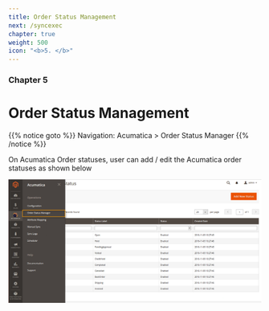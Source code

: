 ```yaml
---
title: Order Status Management
next: /syncexec
chapter: true
weight: 500
icon: "<b>5. </b>"
---
```


### Chapter 5

# Order Status Management

{{% notice goto %}}
Navigation: Acumatica > Order Status Manager
{{% /notice %}}

<p>On Acumatica Order statuses, user can add / edit the Acumatica order statuses as shown below</p>

![order-status-management](images/order-status-management.png?classes=shadow)
